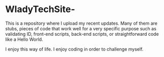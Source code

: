 # WladyTechSite-


This is a repository where I upload my recent updates. Many of them are stubs, pieces of code that work well for a very specific purpose such as validating ID, front-end scripts, back-end scripts, or straightforward code like a Hello World.

I enjoy this way of life. I enjoy coding in order to challenge myself.
